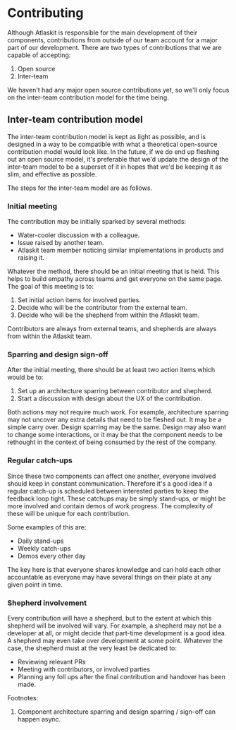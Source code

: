 # Contributing

Although Atlaskit is responsible for the main development of their components, contributions from outside of our team account for a major part of our development. There are two types of contributions that we are capable of accepting:

1. Open source
2. Inter-team

We haven't had any major open source contributions yet, so we'll only focus on the inter-team contribution model for the time being.

## Inter-team contribution model

The inter-team contribution model is kept as light as possible, and is designed in a way to be compatible with what a theoretical open-source contribution model would look like. In the future, if we do end up fleshing out an open source model, it's preferable that we'd update the design of the inter-team model to be a superset of it in hopes that we'd be keeping it as slim, and effective as possible.

The steps for the inter-team model are as follows.

### Initial meeting

The contribution may be initially sparked by several methods:

- Water-cooler discussion with a colleague.
- Issue raised by another team.
- Atlaskit team member noticing similar implementations in products and raising it.

Whatever the method, there should be an initial meeting that is held. This helps to build empathy across teams and get everyone on the same page. The goal of this meeting is to:

1. Set initial action items for involved parties.
2. Decide who will be the contributor from the external team.
3. Decide who will be the shepherd from within the Atlaskit team.

Contributors are always from external teams, and shepherds are always from within the Atlaskit team.

### Sparring and design sign-off

After the initial meeting, there should be at least two action items which would be to:

1. Set up an architecture sparring between contributor and shepherd.
2. Start a discussion with design about the UX of the contribution.

Both actions may not require much work. For example, architecture sparring may not uncover any extra details that need to be fleshed out. It may be a simple carry over. Design sparring may be the same. Design may also want to change some interactions, or it may be that the component needs to be rethought in the context of being consumed by the rest of the company.

### Regular catch-ups

Since these two components can affect one another, everyone involved should keep in constant communication. Therefore it's a good idea if a regular catch-up is scheduled between interested parties to keep the feedback loop tight. These catchups may be simply stand-ups, or might be more involved and contain demos of work progress. The complexity of these will be unique for each contribution.

Some examples of this are:

- Daily stand-ups
- Weekly catch-ups
- Demos every other day

The key here is that everyone shares knowledge and can hold each other accountable as everyone may have several things on their plate at any given point in time.

### Shepherd involvement

Every contribution will have a shepherd, but to the extent at which this shepherd will be involved will vary. For example, a shepherd may not be a developer at all, or might decide that part-time development is a good idea. A shepherd may even take over development at some point. Whatever the case, the shepherd must at the very least be dedicated to:

- Reviewing relevant PRs
- Meeting with contributors, or involved parties
- Planning any foll ups after the final contribution and handover has been made.

Footnotes:

1. Component architecture sparring and design sparring / sign-off can happen async.

